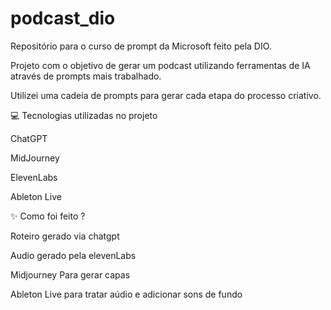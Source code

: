 # podcast_dio
Repositório para o curso de prompt da Microsoft feito pela DIO.

Projeto com o objetivo de gerar um podcast utilizando ferramentas de IA através de prompts mais trabalhado.

Utilizei uma cadeia de prompts para gerar cada etapa do processo criativo.

💻 Tecnologias utilizadas no projeto

ChatGPT

MidJourney

ElevenLabs

Ableton Live


✨ Como foi feito ?

Roteiro gerado via chatgpt

Audio gerado pela elevenLabs

Midjourney Para gerar capas

Ableton Live para tratar aúdio e adicionar sons de fundo

